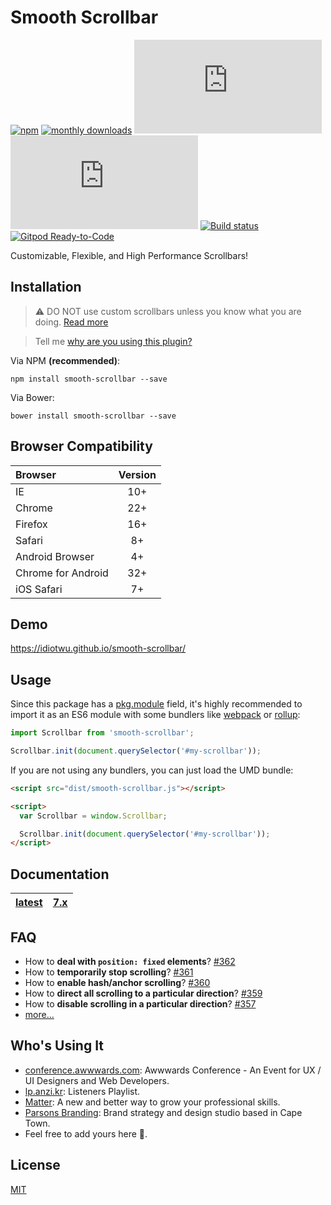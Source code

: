 # Smooth Scrollbar

[![npm][npm-version-badge]](https://www.npmjs.com/package/smooth-scrollbar)
[![monthly downloads][npm-downloads-badge]](https://www.npmjs.com/package/smooth-scrollbar)
[![core size][size-badge]](dist/smooth-scrollbar.js)
[![gzip size][gzip-size-badge]](dist/smooth-scrollbar.js)
[![Build status][travis-badge]](https://travis-ci.org/idiotWu/smooth-scrollbar)
[![Gitpod Ready-to-Code][gitpod-badge]](https://gitpod.io/from-referrer/)

Customizable, Flexible, and High Performance Scrollbars!

## Installation

> ⚠️ DO NOT use custom scrollbars unless you know what you are doing. [Read more](docs/caveats.md)

> Tell me [why are you using this plugin?](https://github.com/idiotWu/smooth-scrollbar/discussions/317)

Via NPM **(recommended)**:

```
npm install smooth-scrollbar --save
```

Via Bower:

```
bower install smooth-scrollbar --save
```

## Browser Compatibility

| Browser | Version |
| :------ | :-----: |
| IE      | 10+     |
| Chrome  | 22+     |
| Firefox | 16+     |
| Safari  | 8+      |
| Android Browser | 4+ |
| Chrome for Android | 32+ |
| iOS Safari | 7+ |

## Demo

https://idiotwu.github.io/smooth-scrollbar/

## Usage

Since this package has a [pkg.module](https://github.com/rollup/rollup/wiki/pkg.module) field, it's highly recommended to import it as an ES6 module with some bundlers like [webpack](https://webpack.js.org/) or [rollup](https://rollupjs.org/):

```js
import Scrollbar from 'smooth-scrollbar';

Scrollbar.init(document.querySelector('#my-scrollbar'));
```

If you are not using any bundlers, you can just load the UMD bundle:

```html
<script src="dist/smooth-scrollbar.js"></script>

<script>
  var Scrollbar = window.Scrollbar;

  Scrollbar.init(document.querySelector('#my-scrollbar'));
</script>
```

## Documentation

| [latest](docs) | [7.x](https://github.com/idiotWu/smooth-scrollbar/tree/7.x) |
|----|----|



## FAQ

- How to **deal with `position: fixed` elements**? [#362](https://github.com/idiotWu/smooth-scrollbar/discussions/362#discussioncomment-854090)
- How to **temporarily stop scrolling**? [#361](https://github.com/idiotWu/smooth-scrollbar/discussions/361#discussioncomment-854079)
- How to **enable hash/anchor scrolling**? [#360](https://github.com/idiotWu/smooth-scrollbar/discussions/360#discussioncomment-854071)
- How to **direct all scrolling to a particular direction**? [#359](https://github.com/idiotWu/smooth-scrollbar/discussions/359#discussioncomment-854052)
- How to **disable scrolling in a particular direction**? [#357](https://github.com/idiotWu/smooth-scrollbar/discussions/357#discussioncomment-854036)
- [more...](https://github.com/idiotWu/smooth-scrollbar/discussions/categories/faq)

## Who's Using It

- [conference.awwwards.com](https://conference.awwwards.com/): Awwwards Conference - An Event for UX / UI Designers and Web Developers.
- [lp.anzi.kr](http://lp.anzi.kr/): Listeners Playlist.
- [Matter](https://matterapp.com/): A new and better way to grow your professional skills.
- [Parsons Branding](https://www.parsonsbranding.com/): Brand strategy and design studio based in Cape Town.
- Feel free to add yours here 🤗.

## License

[MIT](LICENSE)

[npm-version-badge]: https://img.shields.io/npm/v/smooth-scrollbar.svg?style=for-the-badge
[npm-downloads-badge]: https://img.shields.io/npm/dm/smooth-scrollbar.svg?style=for-the-badge
[travis-badge]: https://img.shields.io/travis/idiotWu/smooth-scrollbar.svg?style=for-the-badge
[size-badge]: http://img.badgesize.io/idiotWu/smooth-scrollbar/master/dist/smooth-scrollbar.js?label=core%20size&style=for-the-badge
[gzip-size-badge]: http://img.badgesize.io/idiotWu/smooth-scrollbar/master/dist/smooth-scrollbar.js?label=gzip%20size&compression=gzip&style=for-the-badge
[gitpod-badge]: https://img.shields.io/badge/Gitpod-Ready--to--Code-blue?style=for-the-badge
